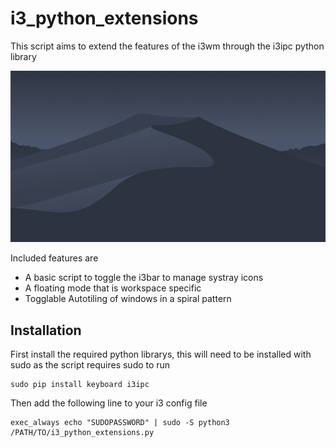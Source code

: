 # i3_python_extensions
This script aims to extend the features of the i3wm through the i3ipc python library

![](autotiling.gif)

Included features are
- A basic script to toggle the i3bar to manage systray icons
- A floating mode that is workspace specific
- Togglable Autotiling of windows in a spiral pattern

## Installation
First install the required python librarys, this will need to be installed with sudo as the script requires sudo to run
```
sudo pip install keyboard i3ipc
```
Then add the following line to your i3 config file
```
exec_always echo "SUDOPASSWORD" | sudo -S python3 /PATH/TO/i3_python_extensions.py
```

